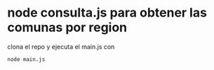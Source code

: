 # node consulta.js para obtener las comunas por region

clona el repo y ejecuta el main.js con
```
node main.js
```
